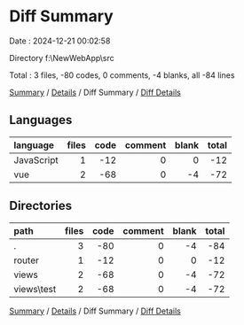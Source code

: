 # Diff Summary

Date : 2024-12-21 00:02:58

Directory f:\\NewWebApp\\src

Total : 3 files,  -80 codes, 0 comments, -4 blanks, all -84 lines

[Summary](results.md) / [Details](details.md) / Diff Summary / [Diff Details](diff-details.md)

## Languages
| language | files | code | comment | blank | total |
| :--- | ---: | ---: | ---: | ---: | ---: |
| JavaScript | 1 | -12 | 0 | 0 | -12 |
| vue | 2 | -68 | 0 | -4 | -72 |

## Directories
| path | files | code | comment | blank | total |
| :--- | ---: | ---: | ---: | ---: | ---: |
| . | 3 | -80 | 0 | -4 | -84 |
| router | 1 | -12 | 0 | 0 | -12 |
| views | 2 | -68 | 0 | -4 | -72 |
| views\\test | 2 | -68 | 0 | -4 | -72 |

[Summary](results.md) / [Details](details.md) / Diff Summary / [Diff Details](diff-details.md)
